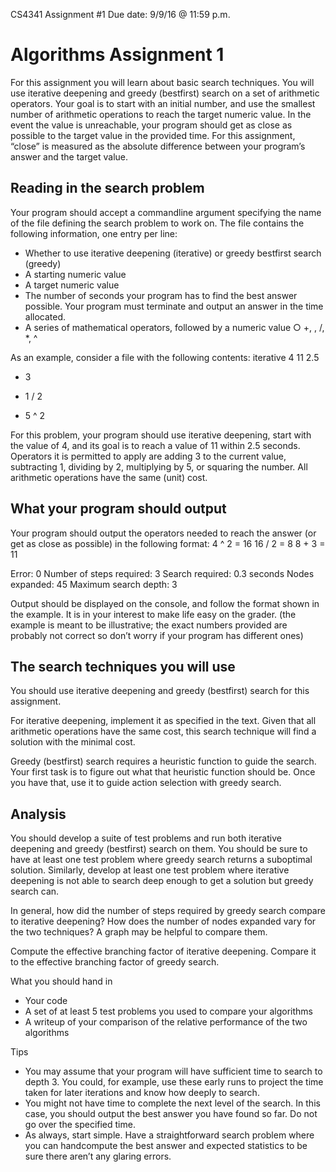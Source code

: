 CS4341 
Assignment #1 
Due date: 9/9/16 @ 11:59 p.m.

# Algorithms Assignment 1

For this assignment you will learn about basic search techniques. You will use iterative deepening and greedy (best­first) search on a set of arithmetic operators. Your goal is to start with an initial number, and use the smallest number of arithmetic operations to reach the target numeric value. In the event the value is unreachable, your program should get as close as possible to the target value in the provided time. For this assignment, “close” is measured as the absolute difference between your program’s answer and the target value.

## Reading in the search problem

Your program should accept a command­line argument specifying the name of the file defining the search problem to work on. The file contains the following information, one entry per line: 
- Whether to use iterative deepening (iterative) or greedy best­first search (greedy) 
- A starting numeric value 
- A target numeric value 
- The number of seconds your program has to find the best answer possible. Your program must terminate and output an answer in the time allocated. 
- A series of mathematical operators, followed by a numeric value ○ +, ­, /, \*, ^

As an example, consider a file with the following contents: 
iterative 
4 
11 
2.5 
+ 3 ­
- 1 
/ 2 
* 5
^ 2

For this problem, your program should use iterative deepening, start with the value of 4, and its goal is to reach a value of 11 within 2.5 seconds. Operators it is permitted to apply are adding 3 to the current value, subtracting 1, dividing by 2, multiplying by 5, or squaring the number. All arithmetic operations have the same (unit) cost.

## What your program should output

Your program should output the operators needed to reach the answer (or get as close as possible) in the following format: 
4 ^ 2 = 16 
16 / 2 = 8 
8 + 3 = 11

Error: 0 
Number of steps required: 3 
Search required: 0.3 seconds 
Nodes expanded: 45 
Maximum search depth: 3

Output should be displayed on the console, and follow the format shown in the example. It is in your interest to make life easy on the grader. (the example is meant to be illustrative; the exact numbers provided are probably not correct so don’t worry if your program has different ones)

## The search techniques you will use

You should use iterative deepening and greedy (best­first) search for this assignment.

For iterative deepening, implement it as specified in the text. Given that all arithmetic operations have the same cost, this search technique will find a solution with the minimal cost.

Greedy (best­first) search requires a heuristic function to guide the search. Your first task is to figure out what that heuristic function should be. Once you have that, use it to guide action selection with greedy search.

## Analysis

You should develop a suite of test problems and run both iterative deepening and greedy (best­first) search on them. You should be sure to have at least one test problem where greedy search returns a suboptimal solution. Similarly, develop at least one test problem where iterative deepening is not able to search deep enough to get a solution but greedy search can.

In general, how did the number of steps required by greedy search compare to iterative deepening? How does the number of nodes expanded vary for the two techniques? A graph may be helpful to compare them.

Compute the effective branching factor of iterative deepening. Compare it to the effective branching factor of greedy search. 
  
What you should hand in
- Your code 
- A set of at least 5 test problems you used to compare your algorithms 
- A writeup of your comparison of the relative performance of the two algorithms

Tips
- You may assume that your program will have sufficient time to search to depth 3. You could, for example, use these early runs to project the time taken for later iterations and know how deeply to search. 
- You might not have time to complete the next level of the search. In this case, you should output the best answer you have found so far. Do not go over the specified time. 
- As always, start simple. Have a straightforward search problem where you can hand­compute the best answer and expected statistics to be sure there aren’t any glaring errors.